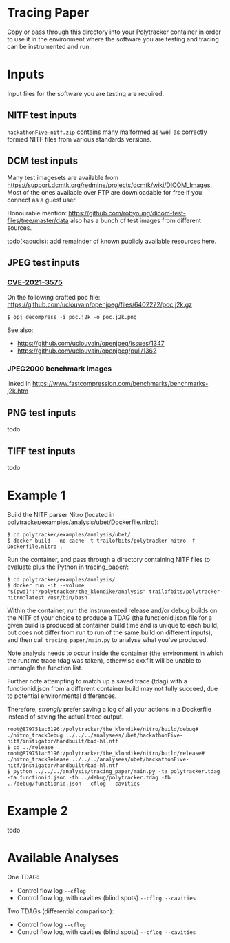 # Tracing Paper
Copy or pass through this directory into your Polytracker container in order to use it in the environment where the software you are testing and tracing can be instrumented and run.

# Inputs
Input files for the software you are testing are required.

## NITF test inputs
`hackathonFive-nitf.zip` contains many malformed as well as correctly formed NITF files from various standards versions.

## DCM test inputs
Many test imagesets are available from https://support.dcmtk.org/redmine/projects/dcmtk/wiki/DICOM_Images. Most of the ones available over FTP are downloadable for free if you connect as a guest user.

Honourable mention: https://github.com/robyoung/dicom-test-files/tree/master/data also has a bunch of test images from different sources.

todo(kaoudis): add remainder of known publicly available resources here.

## JPEG test inputs
### [CVE-2021-3575](https://cve.mitre.org/cgi-bin/cvename.cgi?name=CVE-2021-3575)
On the following crafted poc file:
https://github.com/uclouvain/openjpeg/files/6402272/poc.j2k.gz

```
$ opj_decompress -i poc.j2k -o poc.j2k.png
```
See also:
- https://github.com/uclouvain/openjpeg/issues/1347
- https://github.com/uclouvain/openjpeg/pull/1362

### JPEG2000 benchmark images
linked in https://www.fastcompression.com/benchmarks/benchmarks-j2k.htm

## PNG test inputs
todo

## TIFF test inputs
todo

# Example 1
Build the NITF parser Nitro (located in polytracker/examples/analysis/ubet/Dockerfile.nitro):
```
$ cd polytracker/examples/analysis/ubet/
$ docker build --no-cache -t trailofbits/polytracker-nitro -f Dockerfile.nitro .
```
Run the container, and pass through a directory containing NITF files to evaluate plus the Python in tracing_paper/:
```
$ cd polytracker/examples/analysis/
$ docker run -it --volume "$(pwd)":"/polytracker/the_klondike/analysis" trailofbits/polytracker-nitro:latest /usr/bin/bash
```
Within the container, run the instrumented release and/or debug builds on the NITF of your choice to produce a TDAG (the functionid.json file for a given build is produced at container build time and is unique to each build, but does not differ from run to run of the same build on different inputs), and then call `tracing_paper/main.py` to analyse what you've produced.

Note analysis needs to occur inside the container (the environment in which the runtime trace tdag was taken), otherwise cxxfilt will be unable to unmangle the function list.

Further note attempting to match up a saved trace (tdag) with a functionid.json from a different container build may not fully succeed, due to potential environmental differences.

Therefore, *strongly* prefer saving a log of all your actions in a Dockerfile instead of saving the actual trace output.

```
root@879751ac6196:/polytracker/the_klondike/nitro/build/debug# ./nitro_trackDebug ../../../analysees/ubet/hackathonFive-nitf/instigator/handbuilt/bad-hl.ntf
$ cd ../release
root@879751ac6196:/polytracker/the_klondike/nitro/build/release# ./nitro_trackRelease ../../../analysees/ubet/hackathonFive-nitf/instigator/handbuilt/bad-hl.ntf
$ python ../../../analysis/tracing_paper/main.py -ta polytracker.tdag -fa functionid.json -tb ../debug/polytracker.tdag -fb ../debug/functionid.json --cflog --cavities
```

# Example 2
todo

# Available Analyses
One TDAG:
- Control flow log `--cflog`
- Control flow log, with cavities (blind spots) `--cflog --cavities`

Two TDAGs (differential comparison):
- Control flow log `--cflog`
- Control flow log, with cavities (blind spots) `--cflog --cavities`